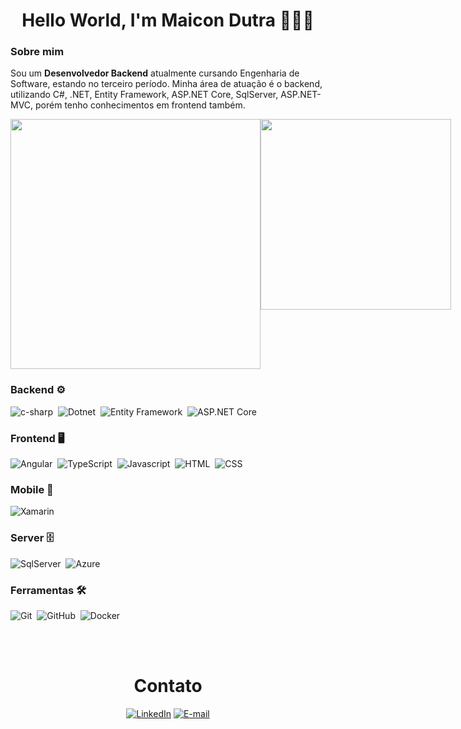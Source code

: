 <h1 align="center">Hello World, I'm Maicon Dutra 👨🏻‍💻</h1>

<h3>Sobre mim</h3>
<p>Sou um <strong>Desenvolvedor Backend</strong> atualmente cursando Engenharia de Software, estando no terceiro período. Minha área de atuação é o backend, utilizando C#, .NET, Entity Framework, ASP.NET Core, SqlServer, ASP.NET-MVC, porém tenho conhecimentos em frontend também.</p>

<div style="display: flex; justify-content: space-between;">
  <img style="width: 400px;" src="https://github-readme-stats.vercel.app/api?username=maicondutradev&show_icons=true&theme=tokyonight&include_all_commits=true&count_private=true"/>
  <img style="width: 305px;" src="https://github-readme-stats.vercel.app/api/top-langs/?username=maicondutradev&layout=compact&langs_count=16&theme=tokyonight"/>
</div>

<h3 align="left">Backend ⚙️</h3>
<p align="left">
    
  ![c-sharp](https://img.shields.io/badge/-C%23-E7ECEB?style=for-the-badge&logo=c-sharp&logoColor=3D5A7A)&nbsp;
  ![Dotnet](https://img.shields.io/badge/.NET-E7ECEB?style=for-the-badge&logo=dotnet&logoColor=435C6E)&nbsp;
  ![Entity Framework](https://img.shields.io/badge/Entity_Framework-E7ECEB?style=for-the-badge&logo=EntityFramework&logoColor=435C6E)&nbsp;
  ![ASP.NET Core](https://img.shields.io/badge/ASP.NET_Core-E7ECEB?style=for-the-badge&logo=ASP.NETCore&logoColor=435C6E)&nbsp;
  
  
  
</p>
<h3 align="left">Frontend 🖥️</h3>
<p align="left">
  
  ![Angular](https://img.shields.io/badge/-Angular-E7ECEB?style=for-the-badge&logo=Angular&logoColor=893121)&nbsp;
  ![TypeScript](https://img.shields.io/badge/TypeScript-E7ECEB?style=for-the-badge&logo=typescript&logoColor=1572B6)&nbsp;
  ![Javascript](https://img.shields.io/badge/Javascript-E7ECEB?style=for-the-badge&logo=javascript&logoColor=F0DB4F)&nbsp;
  ![HTML](https://img.shields.io/badge/-HTML-E7ECEB?style=for-the-badge&logo=HTML5&logoColor=C86833)&nbsp;
  ![CSS](https://img.shields.io/badge/-CSS-E7ECEB?style=for-the-badge&logo=CSS3&logoColor=139DFF)&nbsp;
  
</p>

<h3 align="left">Mobile 📱</h3>
<p align="left">
    
  ![Xamarin](https://img.shields.io/badge/-Xamarin-E7ECEB?style=for-the-badge&logo=Xamarinp&logoColor=3D5A7A)&nbsp;
  
</p>

<h3 align="left">Server 🗄️</h3>
<p align="left">

  ![SqlServer](https://img.shields.io/badge/-Microsoft%20SQL%20Server-E7ECEB?style=for-the-badge&logo=microsoft%20sql%20server&logoColor=FDFD62)&nbsp;
  ![Azure](https://img.shields.io/badge/-Azure-E7ECEB?style=for-the-badge&logo=Azure&logoColor=FDFD62)&nbsp;
  
</p>

<h3 align="left">Ferramentas 🛠️</h3>
<p align="left">

  ![Git](https://img.shields.io/badge/-Git-E7ECEB?style=for-the-badge&logo=Git&logoColor=C86833)&nbsp;
  ![GitHub](https://img.shields.io/badge/-GitHub-E7ECEB?style=for-the-badge&logo=GitHub&logoColor=800080)&nbsp;
  ![Docker](https://img.shields.io/badge/-Docker-E7ECEB?style=for-the-badge&logo=Docker&logoColor=0000ff)&nbsp;
  
</p>

<br>
<br>

<h1 align="center">Contato</h1>

<div align="center">
    
  [![LinkedIn](https://img.shields.io/badge/LinkedIn-0077B5?style=for-the-badge&logo=linkedin&logoColor=white)](https://www.linkedin.com/in/maicon-dutra-09a41b250/)
  [![E-mail](https://img.shields.io/badge/-Email-000?style=for-the-badge&logo=microsoft-outlook&logoColor=007BFF)](mailto:maicondutra.dev@gmail.com)
  
</div>
